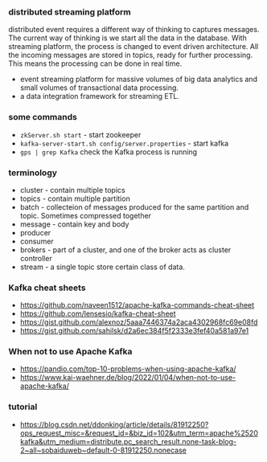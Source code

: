 
### distributed streaming platform
distributed event requires a different way of thinking to captures messages.  The current way of thinking is we start all the data in the database.  With streaming platform, the process is changed to event driven architecture.  All the incoming messages are stored in topics, ready for further processing.  This means the processing can be done in real time.

* event streaming platform for massive volumes of big data analytics and small volumes of transactional data processing.
* a data integration framework for streaming ETL.

### some commands 

* ```zkServer.sh start``` - start zookeeper 
* ```kafka-server-start.sh config/server.properties``` - start kafka
* ```gps | grep Kafka``` check the Kafka process is running

### terminology 
* cluster - contain multiple topics
* topics - contain multiple partition
* batch - collecteion of messages produced for the same partition and topic. Sometimes  compressed together
* message - contain key and body
* producer
* consumer
* brokers - part of a cluster, and one of the broker acts as cluster controller
* stream - a single topic store certain class of data.


### Kafka cheat sheets
* https://github.com/naveen1512/apache-kafka-commands-cheat-sheet
* https://github.com/lensesio/kafka-cheat-sheet
* https://gist.github.com/alexnoz/5aaa7446374a2aca4302968fc69e08fd
* https://gist.github.com/sahilsk/d2a6ec384f5f2333e3fef40a581a97e1

### When not to use Apache Kafka
* https://pandio.com/top-10-problems-when-using-apache-kafka/
* https://www.kai-waehner.de/blog/2022/01/04/when-not-to-use-apache-kafka/


### tutorial
* https://blog.csdn.net/ddonking/article/details/81912250?ops_request_misc=&request_id=&biz_id=102&utm_term=apache%2520kafka&utm_medium=distribute.pc_search_result.none-task-blog-2~all~sobaiduweb~default-0-81912250.nonecase
